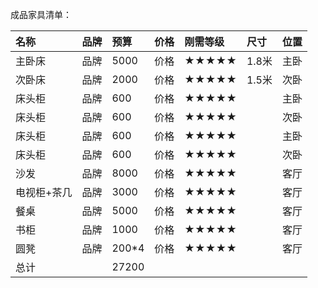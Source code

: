 成品家具清单：

| 名称                |  品牌        | 预算          | 价格          | 刚需等级      | 尺寸             | 位置         |
| :----------------   | :----------- | :----------- | :----------  | :-----------  | :----------       | :----------- |
| 主卧床              |  品牌         |  5000     | 价格          | ★★★★★      | 1.8米   | 主卧         |
| 次卧床              |  品牌         |  2000     | 价格          | ★★★★★      | 1.5米   | 次卧         |
| 床头柜              |  品牌         |  600      | 价格          | ★★★★★      |         | 主卧         |
| 床头柜              |  品牌         |  600      | 价格          | ★★★★★      |         | 次卧         |
| 床头柜              |  品牌         |  600      | 价格          | ★★★★★         |        | 主卧         |
| 床头柜              |  品牌         |  600      | 价格          | ★★★★★         |        | 次卧         |
| 沙发                |  品牌         |  8000     | 价格          | ★★★★★      |         | 客厅         |
| 电视柜+茶几         |  品牌          |  3000     | 价格          | ★★★★★      |        | 客厅         |
| 餐桌                |  品牌         |  5000     | 价格          | ★★★★★      |         | 客厅         |
| 书柜                |  品牌         |  1000     | 价格          | ★★★★★         |        | 客厅         |
| 圆凳                |  品牌         |  200*4    | 价格          | ★★★★★       |         | 客厅         |
| 总计                |               |  27200   |               |               |        |             |








